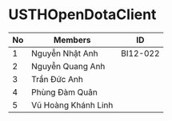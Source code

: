 # USTHOpenDotaClient
|  No |       Members       |      ID      |
|  -- |    -------------    | -------------|
|  1  | Nguyễn Nhật Anh     |   BI12-022   |
|  2  | Nguyễn Quang Anh    |  |
|  3  | Trần Đức Anh        |         |
|  4  | Phùng Đàm Quân      | |
|  5  | Vũ Hoàng Khánh Linh |  |
